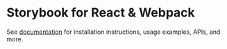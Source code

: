 # Storybook for React & Webpack

See [documentation](https://storybook.js.org/docs/8.0/get-started/react-webpack5?renderer=react) for installation instructions, usage examples, APIs, and more.
